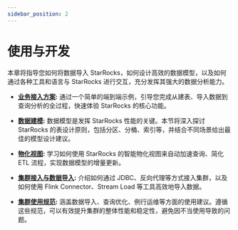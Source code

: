 ```yaml
---
sidebar_position: 2
---
```


# 使用与开发

本章将指导您如何将数据导入 StarRocks，如何设计高效的数据模型，以及如何通过各种工具和语言与 StarRocks 进行交互，充分发挥其强大的数据分析能力。

*   **[业务接入方案](./onboarding.md):** 通过一个简单的端到端示例，引导您完成从建表、导入数据到查询分析的全过程，快速体验 StarRocks 的核心功能。

*   **[数据建模](./modeling.md):** 数据模型是发挥 StarRocks 性能的关键。本节将深入探讨 StarRocks 的表设计原则，包括分区、分桶、索引等，并结合不同场景给出最佳的模型设计建议。

*   **[物化视图](./materialized_view.md):** 学习如何使用 StarRocks 的智能物化视图来自动加速查询、简化 ETL 流程，实现数据模型的增量更新。

*   **[集群接入与数据导入](./connector.md):** 介绍如何通过 JDBC、反向代理等方式接入集群，以及如何使用 Flink Connector、Stream Load 等工具高效地导入数据。

*   **[集群使用规范](./usage.md):** 涵盖数据导入、查询优化、例行运维等方面的使用建议。遵循这些规范，可以有效提升集群的整体性能和稳定性，避免因不当使用导致的问题。
